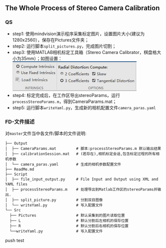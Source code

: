 ## The Whole Process of Stereo Camera Calibration 
### QS
- step1: 使用mindvision演示程序采集标定图片，设置图片大小(建议为1280x2560），保存在Pictures文件夹；
- step2: 运行脚本`split_pictures.py`，完成图片切割；
- step3: 使用MATLAB相机标定工具箱（Stereo Camera Calibrator，棋盘格大小为35mm）；如图设置：
![img.png](Src/setupParams.png)
- step4: 标定完成后，在工作区导出stereoParams，运行`processStereoParams.m`，得到CameraParams.mat；
- step5: 运行脚本`writeYaml.py`，生成新的相机配置文件`camera_paras.yaml`

### FD-文件描述

对`master`文件当中各文件/脚本的文件说明:

```
├── Output
│  ├── CameraParams.mat         # 脚本:processStereoParams.m 默认输出结果
│  ├── calibrationSession.mat   # (若存在),相机标定会话,包含标定过程的所有相机参数
│  └── camera_paras.yaml        # 生成的相机参数配置文件
├── ReadMe.md
├── Script
│  ├── file_input_output.py     # File Input and Output using XML and YAML files
│  ├── processStereoParams.m    # 处理导出到Matlab工作区的stereoParams并输出.
│  ├── split_picture.py         # 分割双目图像
│  └── writeYaml.py             # 写入配置文件
└── Src
  ├── Pictures                  # 默认采集到的图片读取位置
  ├── L                         # 默认分割后左相机的保存位置
  ├── R                         # 默认分割后右相机的保存位置
  └──writeYaml.py               # 写入配置文件
```





push test
